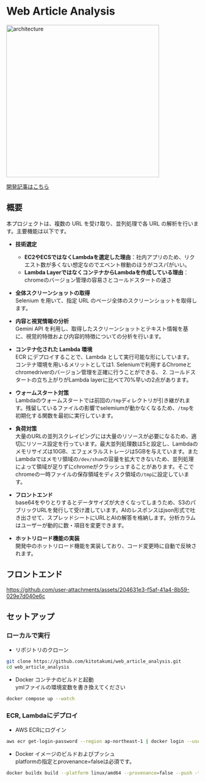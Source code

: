 # Web Article Analysis
<img alt="architecture" height="400px" src="https://github.com/kitotakumi/web_article_analysis/blob/main/architecture.png"/><br>

[開発記事はこちら](https://qiita.com/takumi-kito/items/27f4dcceee1c89a4368c)
## 概要
本プロジェクトは、複数の URL を受け取り、並列処理で各 URL の解析を行います。主要機能は以下です。

- **技術選定**<br>
  - **EC2やECSではなくLambdaを選定した理由**：社内アプリのため、リクエスト数が多くない想定なのでエベント稼動のほうがコスパがいい。<br>
  - **Lambda LayerではなくコンテナからLambdaを作成している理由**：chromeのバージョン管理の容易さとコールドスタートの速さ

- **全体スクリーンショットの取得**  
  Selenium を用いて、指定 URL のページ全体のスクリーンショットを取得します。

- **内容と視覚情報の分析**  
  Gemini API を利用し、取得したスクリーンショットとテキスト情報を基に、視覚的特徴および内容的特徴についての分析を行います。

- **コンテナ化された Lambda 環境**  
  ECR にデプロイすることで、Lambda として実行可能な形にしています。  
  コンテナ環境を用いるメリットとしては1. Seleniumで利用するChromeとchromedriverのバージョン管理を正確に行うことができる、 2. コールドスタートの立ち上がりがLambda layerに比べて70%早いの2点があります。

 - **ウォームスタート対策**  
  Lambdaのウォームスタートでは前回の`/tmp`ディレクトリが引き継がれます。残留しているファイルの影響でselemiumが動かなくなるため、`/tmp`を初期化する関数を最初に実行しています。

 - **負荷対策**  
  大量のURLの並列スクレイピングには大量のリソースが必要になるため、適切にリソース設定を行っています。最大並列処理数は5と設定し、Lambdaのメモリサイズは10GB、エフェメラルストレージは5GBを与えています。またLambdaではメモリ領域の`/dev/shum`の容量を拡大できないため、並列処理によって領域が足りずにchromeがクラッシュすることがあります。そこでchromeの一時ファイルの保存領域をディスク領域の`/tmp`に設定しています。

- **フロントエンド**<br>
base64をやりとりするとデータサイズが大きくなってしまうため、S3のパブリックURLを発行して受け渡しています。AIのレスポンスはjson形式で吐き出させて、スプレッドシートにURLとAIの解答を格納します。分析カラムはユーザーが動的に数・項目を変更できます。

- **ホットリロード機能の実装**  
  開発中のホットリロード機能を実装しており、コード変更時に自動で反映されます。


## フロントエンド
https://github.com/user-attachments/assets/204631e3-f5af-41a4-8b59-029e7d040e6c



## セットアップ
### ローカルで実行
- リポジトリのクローン

```bash
git clone https://github.com/kitotakumi/web_article_analysis.git
cd web_article_analysis
```

- Docker コンテナのビルドと起動<br>
  ymlファイルの環境変数を書き換えてください

```bash
docker compose up --watch
```

### ECR, Lambdaにデプロイ
- AWS ECRにログイン
```bash
aws ecr get-login-password --region ap-northeast-1 | docker login --username AWS --password-stdin your_account_id.dkr.ecr.your_region.amazonaws.com
```

- Docker イメージのビルドおよびプッシュ<br>
  platformの指定とprovenance=falseは必須です。
```bash
docker buildx build --platform linux/amd64 --provenance=false --push -t your_repository_url/competitor_analysis:latest .
```

